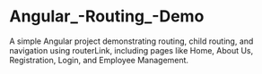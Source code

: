 # Angular_-Routing_-Demo
A simple Angular project demonstrating routing, child routing, and navigation using routerLink, including pages like Home, About Us, Registration, Login, and Employee Management.
